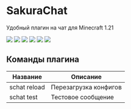 # SakuraChat
Удобный плагин на чат для Minecraft 1.21

[![](https://discord.com/api/guilds/1194350591166652498/widget.png)](https://discord.gg/f3M5aZufpc "Discord")
[![](https://img.shields.io/modrinth/dt/SakuraChat?color=00AF5C&label=Downloads&logo=modrinth)](https://modrinth.com/plugin/sakurachat "Modrinth")
[![](https://img.shields.io/github/v/release/yushi4ka/SakuraChat?display_name=release&label=Relese&color=00AF5C
)](https://github.com/yushi4ka/SakuraChat/releases/latest "Latest release")
[![](https://img.shields.io/github/sponsors/yushi4ka?label=Sponsors&color=00AF5C
)](https://github.com/yushi4ka/SakuraChat)
[![](https://img.shields.io/github/watchers/yushi4ka/SakuraChat?color=00AF5C)](https://github.com/yushi4ka/SakuraChat "GitHub Watchers")
[![](https://img.shields.io/github/stars/yushi4ka/SakuraChat?color=00AF5C)](https://github.com/yushi4ka/SakuraChat/stargazers "GitHub Stars")
## Команды плагина
| Название | Описание                                                        |
|----------|-----------------------------------------------------------------|
| schat reload	   | Перезагрузка конфигов               |
| schat test      | Тестовое сообщение                                        |
